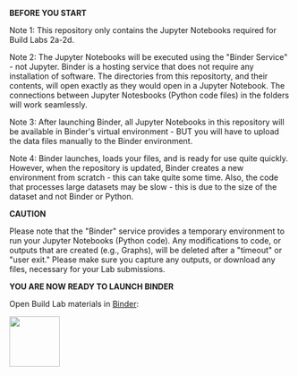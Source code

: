 **BEFORE YOU START**

Note 1: This repository only contains the Jupyter Notebooks required for Build Labs 2a-2d.

Note 2: The Jupyter Notebooks will be executed using the "Binder Service" - not Jupyter. Binder is a hosting service that does not require any installation of software. The directories from this repositorty, and their contents, will open exactly as they would open in a Jupyter Notebook. The connections between Jupyter Notesbooks (Python code files) in the folders will work seamlessly. 

Note 3: After launching Binder, all Jupyter Notebooks in this repository will be available in Binder's virtual environment - BUT you will have to upload the data files manually to the Binder environment.

Note 4: Binder launches, loads your files, and is ready for use quite quickly. However, when the repository is updated, Binder creates a new environment from scratch - this can take quite some time. Also, the code that processes large datasets may be slow - this is due to the size of the dataset and not Binder or Python.

**CAUTION**

Please note that the "Binder" service provides a temporary environment to run your Jupyter Notebooks (Python code). Any modifications to code, or outputs that are created (e.g., Graphs), will be deleted after a "timeout" or "user exit." Please make sure you capture any outputs, or download any files, necessary for your Lab submissions.

**YOU ARE NOW READY TO LAUNCH BINDER**

Open Build Lab materials in [Binder](https://mybinder.org/v2/gh/PRATT-536/Lab-2a-2d/HEAD):

<a href="https://mybinder.org/v2/gh/PRATT-536/Lab-2a-2d/HEAD"><img src="https://matthiasbussonnier.com/posts/img/binder_logo_128x128.png" width="90" /></a>

